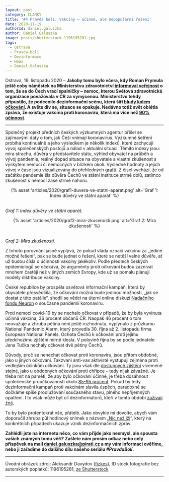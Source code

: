 ```yaml
---
layout: post
category: CLANKY
title: '#4 Pravda bolí: Vakcíny – účinné, ale nepopulární řešení'
date: 2020-11-19
authorId: daniel.galuszka
author: Daniel Galuszka
image: posts/shutterstock-1196195281.jpg
tags:
  - Ostrava
  - Pravda-bolí
  - Dezinformace
  - Hoax
  - Daniel-Galuszka
---
```


Ostrava, 19. listopadu 2020 – **Jakoby tomu bylo včera, kdy Roman Prymula ještě coby náměstek na Ministerstvu zdravotnictví [informoval veřejnost](https://www.seznamzpravy.cz/clanek/vyvraceni-mytu-i-dalsi-ockovani-ministerstvo-chce-proti-navratu-spalnicek-bojovat-na-nekolika-frontach-78072 "Seznam Zprávy: Vyvracení mýtů i další očkování. Ministerstvo chce proti návratu spalniček bojovat na několika frontách") o tom, že se do Čech vrací spalničky – nemoc, kterou Světová zdravotnická organizace považovala v ČR za vymýcenou. Ministerstvo tehdy připustilo, že podcenilo dezinformační scénu, která šíří [bludy kolem očkování](https://d39-a.sdn.cz/d_39/c_img_F_N/lAyBGR.png "Seznam Zprávy – Obrázek: Očkování a fakta"). A světe div se, situace se opakuje. Nedávno totiž svět oblétla zpráva, že existuje vakcína proti koronaviru, která má více než [90% účinnost](https://ct24.ceskatelevize.cz/veda/3223714-vakcina-proti-covidu-ma-vic-nez-90procentni-ucinnost-oznamila-spolecnost-pfizer "ČT24.cz: Vakcína proti covidu má více než 90procentní účinnost, oznámila společnost Pfizer").**

<hr />

Společný projekt předních českých výzkumných agentur přišel se zajímavými daty o tom, jak Češi vnímají koronavirus. Výzkumné šetření probíhá kontinuálně a jeho výsledkem je několik indexů, které zachycují vývoj společenských postojů a nálad v aktuální situaci. Těmito indexy jsou: míra strachu, důvěra v představitele státu, výhled obyvatel na průběh a vývoj pandemie, reálný dopad situace na obyvatele a vlastní zkušenost s výskytem nemoci či nemocných v blízkém okolí. Výsledné hodnoty a jejich vývoj v čase jsou vizualizovány do přehledných [grafů](https://www.nationalpandemicalarm.eu/cs/ "National Pandemic Alarm - Grafy"). Z čísel vychází, že od začátku pandemie šla důvěra Čechů ve státní instituce strmě dolů, zatímco zkušenost s nemocí zase strmě nahoru.

<p style="text-align: center">
{% asset 'articles/2020/graf1-duvera-ve-statni-aparat.png' alt='Graf 1: Index důvěry ve státní aparát' %}

<br /><i>Graf 1: Index důvěry ve státní aparát.</i>
</p>

<p style="text-align: center">
{% asset 'articles/2020/graf2-mira-zkusenosti.png' alt='Graf 2: Míra zkušenosti' %}

<br /><i>Graf 2: Míra zkušenosti.</i>
</p>

Z tohoto porovnání jasně vyplývá, že pokud vláda označí vakcínu za „jediné možné řešení“, pak se bude jednat o řešení, které se netěší valné důvěře, ať už budou čísla o účinnosti vakcíny jakékoliv. Podle předních českých epidemiologů se očekává, že argumenty proti očkování budou zaznívat mnohem častěji než v jiných zemích Evropy, kde už se pomalu plánují modely distribuce vakcíny.

České republice by prospěla osvětová informační kampaň, která by obyvatele přesvědčila, že očkování možná bude jedinou možností, „jak se dostat z této patálie“, shodli se vědci na úterní online diskuzi [Nadačního fondu Neuron](https://www.nfneuron.cz/novinky/pandemie-fakta-a-nejblizsi-vyhled "Neuron – Pandemie: Fakta a nejbližší výhled") o současné pandemii koronaviru.

Proti nemoci covid-19 by se nechalo očkovat v případě, že by byla vyvinuta účinná vakcína, 36 procent občanů ČR. Naopak 46 procent o tom neuvažuje a zhruba pětina není ještě rozhodnuta, vyplynulo z průzkumu National Pandemic Alarm, který provedla 30. října až 2. listopadu firma European National Panels. Ochota Čechů k očkování proti jejímu předchozímu zjištění mírně klesla. V polovině října by se podle jednatele Jana Tučka nechaly očkovat dvě pětiny Čechů.

Důvody, proč se nenechat očkovat proti koronaviru, jsou přitom obdobné, jako u jiných očkování. Takzvaní anti-vax aktivisté vystupují zejména proti vedlejším účinkům očkování. Ty jsou však dle [dostupných zjištění](https://www.novinky.cz/koronavirus/clanek/po-vakcine-od-pfizeru-byli-ockovani-jako-v-tezke-kocovine-bolela-je-hlava-40341874 "Novinky.cz: Po vakcíně od Pfizeru byli očkovaní jako v těžké kocovině, bolela je hlava") víceméně stejné, jako u obdobných očkování proti chřipce – tedy nijak závažné. Je třeba mít na paměti, že aby bylo očkování účinné, je třeba dosáhnout společenské proočkovanosti okolo [85-95 procent](https://www.ockovaci-kalendar.cz/kolektivni-imunita "Očkovací kalendář: Očkování – Kolektivní imunita"). Pokud by tedy dezinformační kampaň proti vakcínám slavila úspěch, paradoxně se dočkáme spíše prodlužování současného stavu, plného nepříjemných opatření. I to však může být cíl dezinformátorů, kteří v tomto období [zažívají žně](https://www.idnes.cz/zpravy/zahranicni/koronavirus-nakaza-pandemie-nemoc-covid-19-vakcina-ockovani-pfizer-biontech-socialni-site-konspiracn.A201112_151941_zahranicni_dtt "iDNES.cz: Konspirátoři tepou do vakcíny Pfizeru. Má hromadně sterilizovat, tvrdí").

To by bylo protentokrát vše, přátelé. Jako obvykle mi dovolte, abych vám doporučil zhruba půl hodinový snímek s názvem „[Nic než lži](https://www.jsns.cz/lekce/114637-nic-nez-lzi "JSNS.cz: Nic než lži")“, který na konkrétních případech ukazuje vznik dezinformačních zpráv.

**Zahlédli jste na internetu něco, co vám přijde jako nesmysl, ale spousta vašich známých tomu věří? Zašlete nám prosím odkaz nebo celý příspěvek na mail [daniel.galuszka@pirati.cz](mailto:daniel.galuszka@pirati.cz) a my vám informaci ověříme, nebo ji zařadíme do dalšího dílu našeho seriálu _#PravdaBolí_.**

---

Úvodní obrázek zdroj: Aleksandr Davydov ([fizkes](https://www.shutterstock.com/cs/g/fizkes "fizkes")), ID stock fotografie bez autorských poplatků: 1196195281, [ze Shutterstock](https://www.shutterstock.com/cs/image-photo/confused-millennial-man-sitting-alone-on-1196195281)

- - -

